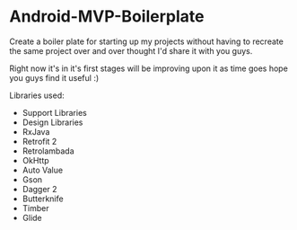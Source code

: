 # Android-MVP-Boilerplate
Create a boiler plate for starting up my projects without having to recreate the same project over and over thought I'd share it with you guys.

Right now it's in it's first stages will be improving upon it as time goes hope you guys find it useful :)

Libraries used:
- Support Libraries
- Design Libraries
- RxJava
- Retrofit 2
- Retrolambada
- OkHttp
- Auto Value
- Gson
- Dagger 2
- Butterknife
- Timber
- Glide
